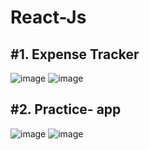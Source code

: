 # React-Js

#1. Expense Tracker
---------------------------------
![image](https://user-images.githubusercontent.com/56589966/229506006-293fe977-b848-4ff9-b075-58a5f0d4a97a.png)
![image](https://user-images.githubusercontent.com/56589966/229506066-6551fe97-c2e6-43af-8f94-8aa420511b7e.png)


#2. Practice- app
---------------------------------
![image](https://user-images.githubusercontent.com/56589966/229506441-737b972b-14b8-47c0-84a7-495c797e6f81.png)
![image](https://user-images.githubusercontent.com/56589966/229506484-f24303e2-bd86-4bc6-9b6a-526cc3d2136c.png)
